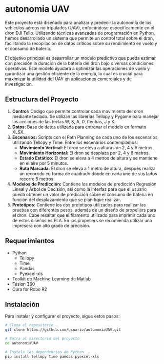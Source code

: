 # autonomia UAV

Este proyecto está diseñado para analizar y predecir la autonomía de los vehículos aéreos no tripulados (UAV), enfocándose específicamente en el dron DJI Tello. Utilizando técnicas avanzadas de programación en Python, hemos desarrollado un sistema que permite un control total sobre el dron, facilitando la recopilación de datos críticos sobre su rendimiento en vuelo y el consumo de batería.

El objetivo principal es desarrollar un modelo predictivo que pueda estimar con precisión la duración de la batería del dron bajo diversas condiciones operativas. Este modelo ayudará a optimizar las operaciones de vuelo y garantizar una gestión eficiente de la energía, lo cual es crucial para maximizar la utilidad del UAV en aplicaciones comerciales y de investigación.

## Estructura del Proyecto

1. **Control:** 
    Código que permite controlar cada movimiento del dron mediante teclado. Se utilizan las librerías Tellopy y Pygame para manejar las acciones de las teclas W, S, A, D, flechas, J y K.
2. **Datos:**
    Base de datos utilizada para entrenar el modelo en formato XLSX.
3. **Escenarios:**
    Scripts con el Path Planning de cada uno de los escenarios, utilizando Tellopy y Time. Entre los escenarios contemplamos:
    - **Movimiento Vertical:** El dron se eleva a alturas de 2, 4 y 6 metros.
    - **Movimiento Horizontal:** El dron se desplaza por 2, 4 y 6 metros.
    - **Estado Estático:** El dron se eleva a 4 metros de altura y se mantiene en el aire por 5 minutos.
    - **Ruta Marcada:** El dron se eleva a 1 metro de altura, después realiza un recorrido en forma de cuadrado donde en cada uno de sus lados recorre 5 metros.
4. **Modelos de Predicción:**
    Contiene los modelos de predicción Regresión Lineal y Árbol de Decisión, así como la interfaz para que el usuario pueda obtener un valor de predicción sobre el consumo de batería en función del desplazamiento que se planifique realizar. 
5. **Prototipos:**
    Contiene los dos prototipos utilizados para realizar las pruebas con diferentes pesos, además de un diseño de propellers para el dron. Cabe resaltar que el filamento utilizado para imprimir cada uno de estos diseños es PLA. En los propellers se recomienda utilizar una impresora con alto grado de precisión.

## Requerimientos

- Python
    - Tellopy
    - Time
    - Pandas
    - Pyexcel-xls
- Toolkit de Machine Learning de Matlab
- Fusion 360
- Cura for Robo R2

## Instalación

Para instalar y configurar el proyecto, sigue estos pasos:

```bash
# Clona el repositorio
git clone https://github.com/usuario/autonomiaUAV.git

# Entra al directorio del proyecto
cd autonomiaUAV

# Instala las dependencias de Python
pip install tellopy time pandas pyexcel-xls
